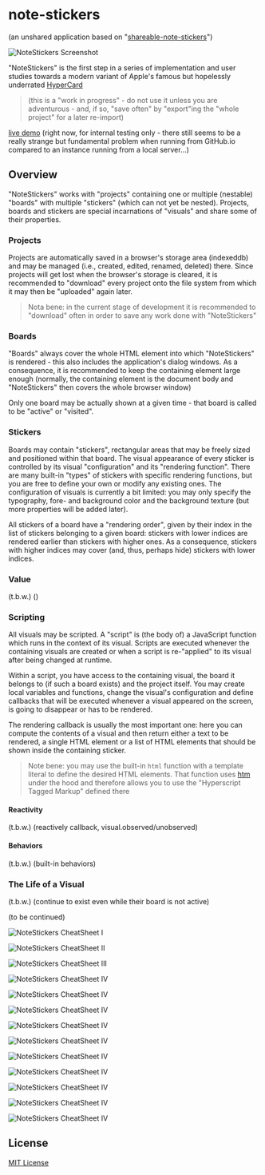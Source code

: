 # note-stickers #

(an unshared application based on "[shareable-note-stickers](https://github.com/rozek/shareable-note-stickers)")

![NoteStickers Screenshot](./NoteStickers-Screenshot.png)

"NoteStickers" is the first step in a series of implementation and user studies towards a modern variant of Apple's famous but hopelessly underrated [HyperCard](https://en.m.wikipedia.org/wiki/HyperCard)

> (this is a "work in progress" - do not use it unless you are adventurous - and, if so, "save often" by "export"ing the "whole project" for a later re-import)

[live demo](https://rozek.github.io/note-stickers/dist/) (right now, for internal testing only - there still seems to be a really strange but fundamental problem when running from GitHub.io compared to an instance running from a local server...)

## Overview ##

"NoteStickers" works with "projects" containing one or multiple (nestable) "boards" with multiple "stickers" (which can not yet be nested). Projects, boards and stickers are special incarnations of "visuals" and share some of their properties.

### Projects ###

Projects are automatically saved in a browser's storage area (indexeddb) and may be managed (i.e., created, edited, renamed, deleted) there. Since projects will get lost when the browser's storage is cleared, it is recommended to "download" every project onto the file system from which it may then be "uploaded" again later.

> Nota bene: in the current stage of development it is recommended to "download" often in order to save any work done with "NoteStickers"

### Boards ###

"Boards" always cover the whole HTML element into which "NoteStickers" is rendered - this also includes the application's dialog windows. As a consequence, it is recommended to keep the containing element large enough (normally, the containing element is the document body and "NoteStickers" then covers the whole browser window)

Only one board may be actually shown at a given time - that board is called to be "active" or "visited".

### Stickers ###

Boards may contain "stickers", rectangular areas that may be freely sized and positioned within that board. The visual appearance of every sticker is controlled by its visual "configuration" and its "rendering function". There are many built-in "types" of stickers with specific rendering functions, but you are free to define your own or modify any existing ones. The  configuration of visuals is currently a bit limited: you may only specify the typography, fore- and background color and the background texture (but more properties will be added later).

All stickers of a board have a "rendering order", given by their index in the list of stickers belonging to a given board: stickers with lower indices are rendered earlier than stickers with higher ones. As a consequence, stickers with higher indices may cover (and, thus, perhaps hide) stickers with lower indices.

### Value ###

(t.b.w.) ()

### Scripting ###

All visuals may be scripted. A "script" is (the body of) a JavaScript function which runs in the context of its visual. Scripts are executed whenever the containing visuals are created or when a script is re-"applied" to its visual after being changed at runtime.

Within a script, you have access to the containing visual, the board it belongs to (if such a board exists) and the project itself. You may create local variables and functions, change the visual's configuration and define callbacks that will be executed whenever a visual appeared on the screen, is going to disappear or has to be rendered.

The rendering callback is usually the most important one: here you can compute the contents of a visual and then return either a text to be rendered, a single HTML element or a list of HTML elements that should be shown inside the containing sticker.

> Note bene: you may use the built-in ```html``` function with a template literal to define the desired HTML elements. That function uses [htm](https://github.com/developit/htm) under the hood and therefore allows you to use the "Hyperscript Tagged Markup" defined there

#### Reactivity ####

(t.b.w.) (reactively callback, visual.observed/unobserved)

#### Behaviors ####

(t.b.w.) (built-in behaviors)

### The Life of a Visual ###

(t.b.w.) (continue to exist even while their board is not active)

(to be continued)




![NoteStickers CheatSheet I](./NoteStickers_CheatSheet_I.png)

![NoteStickers CheatSheet II](./NoteStickers_CheatSheet_II.png)

![NoteStickers CheatSheet III](./NoteStickers_CheatSheet_III.png)

![NoteStickers CheatSheet IV](./NoteStickers_CheatSheet_IV.png)

![NoteStickers CheatSheet IV](./NoteStickers_CheatSheet_V.png)

![NoteStickers CheatSheet IV](./NoteStickers_CheatSheet_VI.png)

![NoteStickers CheatSheet IV](./NoteStickers_CheatSheet_VII.png)

![NoteStickers CheatSheet IV](./NoteStickers_CheatSheet_VIII.png)

![NoteStickers CheatSheet IV](./NoteStickers_CheatSheet_IX.png)

![NoteStickers CheatSheet IV](./NoteStickers_CheatSheet_X.png)

![NoteStickers CheatSheet IV](./NoteStickers_CheatSheet_XI.png)

![NoteStickers CheatSheet IV](./NoteStickers_CheatSheet_XII.png)

![NoteStickers CheatSheet IV](./NoteStickers_CheatSheet_XIII.png)


## License ##

[MIT License](LICENSE.md)
